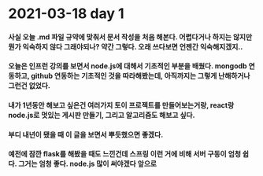 # 2021-03-18 day 1

#### 사실 오늘 .md 파일 규약에 맞춰서 문서 작성을 처음 해본다. 어렵다거나 하지는 않지만 뭔가 익숙하지 않다 그래야되나? 약간 그렇다. 오래 쓰다보면 언젠간 익숙해지겠지..
#### 오늘은 인프런 강의를 보면서 node.js에 대해서 기초적인 부분을 배웠다. mongodb 연동하고, github 연동하는 기초적인 것을 따라해봤는데, 아직까지는 그렇게 난해하거나 그런건 없었다.
#### 내가 1년동안 해보고 싶은건 여러가지 토이 프로젝트를 만들어보는거랑, react랑 node.js로 멋있는 게시판 만들기, 그리고 알고리즘도 해보고 싶다.
#### 부디 내년이 됐을 때 이 글을 보면서 뿌듯했으면 좋겠다. 
#### 예전에 잠깐 flask를 해봤을 때도 느낀건데 스프링 이런 거에 비해 서버 구동이 엄청 쉽다. 그거는 엄청 좋다. node.js 많이 써야겠다 앞으로